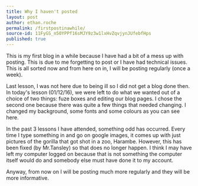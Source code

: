 ```yaml
---
title: Why I haven't posted
layout: post
author: ethan.roche
permalink: /firstpostinawhile/
source-id: 11FyGS_n50YPPf16sMJY9z3w1lxHvZqvjynJUfebfHps
published: true
---
```

This is my first blog in a while because I have had a bit of a mess up with posting. This is due to me forgetting to post or I have had technical issues. This is all sorted now and from here on in, I will be posting regularly (once a week). 

Last lesson, I was not here due to being ill so I did not get a blog done then. In today's lesson (01/12/16), we were left to do what we wanted out of a choice of two things: fuze boxes and editing our blog pages. I chose the second one because there was quite a few things that needed changing. I changed my background, some fonts and some colours as you can see here.

In the past 3 lessons I have attended, something odd has occurred. Every time I type something in and go on google images, it comes up with just pictures of the gorilla that got shot in a zoo, Harambe. However, this has been fixed (by Mr.Tansley) so that does no longer happen. I think I may have left my computer logged on because that is not something the computer itself would do and somebody else must have done it to my account.

Anyway, from now on I will be posting much more regularly and they will be more informative.

